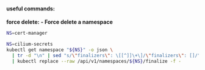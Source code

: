 #### useful commands:

**force delete:**
**- Force delete a namespace**
```bash
NS=cert-manager

NS=cilium-secrets
kubectl get namespace "${NS}" -o json \
  | tr -d "\n" | sed "s/\"finalizers\": \[[^]]\+\]/\"finalizers\": []/" \
  | kubectl replace --raw /api/v1/namespaces/${NS}/finalize -f -
```